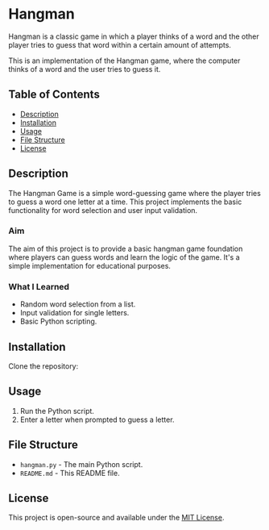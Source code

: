 # Hangman
Hangman is a classic game in which a player thinks of a word and the other player tries to guess that word within a certain amount of attempts.

This is an implementation of the Hangman game, where the computer thinks of a word and the user tries to guess it. 

## Table of Contents
- [Description](#description)
- [Installation](#installation)
- [Usage](#usage)
- [File Structure](#file-structure)
- [License](#license)

## Description
The Hangman Game is a simple word-guessing game where the player tries to guess a word one letter at a time. This project implements the basic functionality for word selection and user input validation.

### Aim
The aim of this project is to provide a basic hangman game foundation where players can guess words and learn the logic of the game. It's a simple implementation for educational purposes.

### What I Learned
- Random word selection from a list.
- Input validation for single letters.
- Basic Python scripting.

## Installation
Clone the repository:


## Usage
1. Run the Python script.
2. Enter a letter when prompted to guess a letter.

## File Structure
- `hangman.py` - The main Python script.
- `README.md` - This README file.

## License
This project is open-source and available under the [MIT License](LICENSE).
